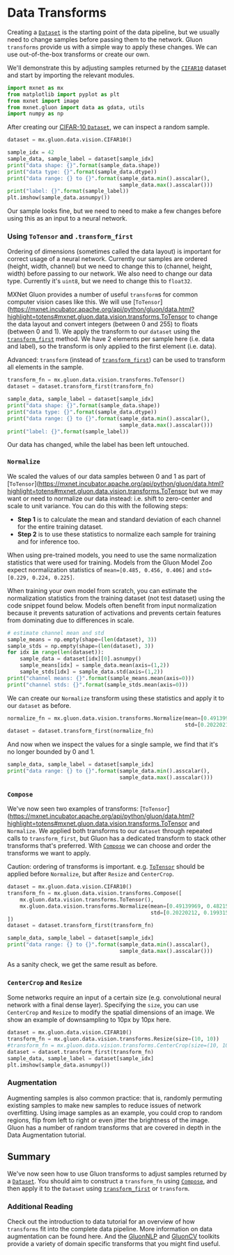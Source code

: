 
# Data Transforms

Creating a [`Dataset`](https://mxnet.incubator.apache.org/api/python/gluon/data.html?highlight=dataset#mxnet.gluon.data.Dataset) is the starting point of the data pipeline, but we usually need to change samples before passing them to the network. Gluon `transforms` provide us with a simple way to apply these changes. We can use out-of-the-box transforms or create our own.

We'll demonstrate this by adjusting samples returned by the [`CIFAR10`](https://mxnet.incubator.apache.org/api/python/gluon/data.html?highlight=cifar#mxnet.gluon.data.vision.datasets.CIFAR10) dataset and start by importing the relevant modules.


```python
import mxnet as mx
from matplotlib import pyplot as plt
from mxnet import image
from mxnet.gluon import data as gdata, utils
import numpy as np
```

After creating our [CIFAR-10 `Dataset`]([`CIFAR10`](https://mxnet.incubator.apache.org/api/python/gluon/data.html?highlight=cifar#mxnet.gluon.data.vision.datasets.CIFAR10)), we can inspect a random sample.


```python
dataset = mx.gluon.data.vision.CIFAR10()
```


```python
sample_idx = 42
sample_data, sample_label = dataset[sample_idx]
print("data shape: {}".format(sample_data.shape))
print("data type: {}".format(sample_data.dtype))
print("data range: {} to {}".format(sample_data.min().asscalar(),
                                    sample_data.max().asscalar()))
print("label: {}".format(sample_label))
plt.imshow(sample_data.asnumpy())
```

Our sample looks fine, but we need to need to make a few changes before using this as an input to a neural network.

### Using `ToTensor` and `.transform_first`

Ordering of dimensions (sometimes called the data layout) is important for correct usage of a neural network. Currently our samples are ordered (height, width, channel) but we need to change this to (channel, height, width) before passing to our network. We also need to change our data type. Currently it's `uint8`, but we need to change this to `float32`.

MXNet Gluon provides a number of useful `transform`s for common computer vision cases like this. We will use [`ToTensor`](https://mxnet.incubator.apache.org/api/python/gluon/data.html?highlight=totens#mxnet.gluon.data.vision.transforms.ToTensor to change the data layout and convert integers (between 0 and 255) to floats (between 0 and 1). We apply the transform to our `dataset` using the [`transform_first`](https://mxnet.incubator.apache.org/api/python/gluon/data.html?highlight=transform_first#mxnet.gluon.data.Dataset.transform_first) method. We have 2 elements per sample here (i.e. data and label), so the transform is only applied to the first element (i.e. data).

Advanced: `transform` (instead of [`transform_first`](https://mxnet.incubator.apache.org/api/python/gluon/data.html?highlight=transform_first#mxnet.gluon.data.Dataset.transform_first)) can be used to transform all elements in the sample.


```python
transform_fn = mx.gluon.data.vision.transforms.ToTensor()
dataset = dataset.transform_first(transform_fn)
```


```python
sample_data, sample_label = dataset[sample_idx]
print("data shape: {}".format(sample_data.shape))
print("data type: {}".format(sample_data.dtype))
print("data range: {} to {}".format(sample_data.min().asscalar(),
                                    sample_data.max().asscalar()))
print("label: {}".format(sample_label))
```

Our data has changed, while the label has been left untouched.

### `Normalize`

We scaled the values of our data samples between 0 and 1 as part of [`ToTensor`](https://mxnet.incubator.apache.org/api/python/gluon/data.html?highlight=totens#mxnet.gluon.data.vision.transforms.ToTensor but we may want or need to normalize our data instead: i.e. shift to zero-center and scale to unit variance. You can do this with the following steps:

* **Step 1** is to calculate the mean and standard deviation of each channel for the entire training dataset.
* **Step 2** is to use these statistics to normalize each sample for training and for inference too.

When using pre-trained models, you need to use the same normalization statistics that were used for training. Models from the Gluon Model Zoo expect normalization statistics of `mean=[0.485, 0.456, 0.406]` and `std=[0.229, 0.224, 0.225]`.

When training your own model from scratch, you can estimate the normalization statistics from the training dataset (not test dataset) using the code snippet found below. Models often benefit from input normalization because it prevents saturation of activations and prevents certain features from dominating due to differences in scale.


```python
# estimate channel mean and std
sample_means = np.empty(shape=(len(dataset), 3))
sample_stds = np.empty(shape=(len(dataset), 3))
for idx in range(len(dataset)):
    sample_data = dataset[idx][0].asnumpy()
    sample_means[idx] = sample_data.mean(axis=(1,2))
    sample_stds[idx] = sample_data.std(axis=(1,2))
print("channel means: {}".format(sample_means.mean(axis=0)))
print("channel stds: {}".format(sample_stds.mean(axis=0)))
```

We can create our `Normalize` transform using these statistics and apply it to our `dataset` as before.


```python
normalize_fn = mx.gluon.data.vision.transforms.Normalize(mean=[0.49139969, 0.48215842, 0.44653093],
                                                         std=[0.20220212, 0.19931542, 0.20086347])
dataset = dataset.transform_first(normalize_fn)
```

And now when we inspect the values for a single sample, we find that it's no longer bounded by 0 and 1.


```python
sample_data, sample_label = dataset[sample_idx]
print("data range: {} to {}".format(sample_data.min().asscalar(),
                                    sample_data.max().asscalar()))
```

### `Compose`

We've now seen two examples of transforms: [`ToTensor`](https://mxnet.incubator.apache.org/api/python/gluon/data.html?highlight=totens#mxnet.gluon.data.vision.transforms.ToTensor and `Normalize`. We applied both transforms to our `dataset` through repeated calls to `transform_first`, but Gluon has a dedicated transform to stack other transforms that's preferred. With [`Compose`](https://mxnet.incubator.apache.org/api/python/gluon/data.html?highlight=compose#mxnet.gluon.data.vision.transforms.Compose) we can choose and order the transforms we want to apply.

Caution: ordering of transforms is important. e.g. [`ToTensor`](https://mxnet.incubator.apache.org/api/python/gluon/data.html?highlight=totens#mxnet.gluon.data.vision.transforms.ToTensor) should be applied before `Normalize`, but after `Resize` and `CenterCrop`.


```python
dataset = mx.gluon.data.vision.CIFAR10()
transform_fn = mx.gluon.data.vision.transforms.Compose([
    mx.gluon.data.vision.transforms.ToTensor(),
    mx.gluon.data.vision.transforms.Normalize(mean=[0.49139969, 0.48215842, 0.44653093],
                                              std=[0.20220212, 0.19931542, 0.20086347]),
])
dataset = dataset.transform_first(transform_fn)
```


```python
sample_data, sample_label = dataset[sample_idx]
print("data range: {} to {}".format(sample_data.min().asscalar(),
                                    sample_data.max().asscalar()))
```

As a sanity check, we get the same result as before.

### `CenterCrop` and `Resize`

Some networks require an input of a certain size (e.g. convolutional neural network with a final dense layer). Specifying the `size`, you can use `CenterCrop` and `Resize` to modify the spatial dimensions of an image. We show an example of downsampling to 10px by 10px here.


```python
dataset = mx.gluon.data.vision.CIFAR10()
transform_fn = mx.gluon.data.vision.transforms.Resize(size=(10, 10))
#transform_fn = mx.gluon.data.vision.transforms.CenterCrop(size=(10, 10))
dataset = dataset.transform_first(transform_fn)
sample_data, sample_label = dataset[sample_idx]
plt.imshow(sample_data.asnumpy())
```

### Augmentation

Augmenting samples is also common practice: that is, randomly permuting existing samples to make new samples to reduce issues of network overfitting. Using image samples as an example, you could crop to random regions, flip from left to right or even jitter the brightness of the image. Gluon has a number of random transforms that are covered in depth in the Data Augmentation tutorial.

## Summary

We've now seen how to use Gluon transforms to adjust samples returned by a [`Dataset`](https://mxnet.incubator.apache.org/api/python/gluon/data.html?highlight=dataset#mxnet.gluon.data.Dataset). You should aim to construct a `transform_fn` using [`Compose`](https://mxnet.incubator.apache.org/api/python/gluon/data.html?highlight=compose#mxnet.gluon.data.vision.transforms.Compose), and then apply it to the `Dataset` using [`transform_first`](https://mxnet.incubator.apache.org/api/python/gluon/data.html?highlight=transform_first#mxnet.gluon.data.Dataset.transform_first) or `transform`.

### Additional Reading

Check out the introduction to data tutorial for an overview of how `transforms` fit into the complete data pipeline. More information on data augmentation can be found here. And the [GluonNLP](https://gluon-nlp.mxnet.io/api/modules/data.html) and [GluonCV](https://gluon-cv.mxnet.io/api/data.transforms.html) toolkits provide a variety of domain specific transforms that you might find useful.
